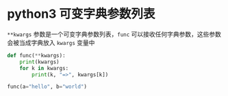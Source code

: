 # python3 可变字典参数列表

[//]: <> (python3, kwargs)

`**kwargs` 参数是一个可变字典参数列表，`func` 可以接收任何字典参数，这些参数会被当成字典放入 `kwargs` 变量中

```python
def func(**kwargs):
    print(kwargs)
    for k in kwargs:
        print(k, "=>", kwargs[k])

func(a="hello", b="world")
```
